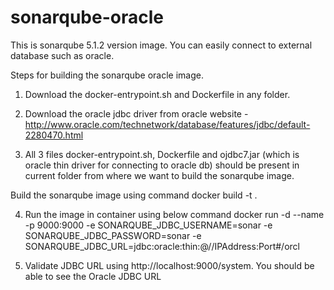 # sonarqube-oracle

This is sonarqube 5.1.2 version image. You can easily connect to external database such as oracle.

Steps for building the sonarqube oracle image.

1) Download the docker-entrypoint.sh and Dockerfile in any folder. 

2) Download the oracle jdbc driver from oracle website - http://www.oracle.com/technetwork/database/features/jdbc/default-2280470.html

3) All 3 files docker-entrypoint.sh, Dockerfile and ojdbc7.jar (which is oracle thin driver for connecting to oracle db) should be present in current folder from where we want to build the sonarqube image.

Build the sonarqube image using command docker build -t .

4) Run the image in container using below command docker run -d --name -p 9000:9000 -e SONARQUBE_JDBC_USERNAME=sonar -e SONARQUBE_JDBC_PASSWORD=sonar -e SONARQUBE_JDBC_URL=jdbc:oracle:thin:@//IPAddress:Port#/orcl 

5) Validate JDBC URL using http://localhost:9000/system. You should be able to see the Oracle JDBC URL 

